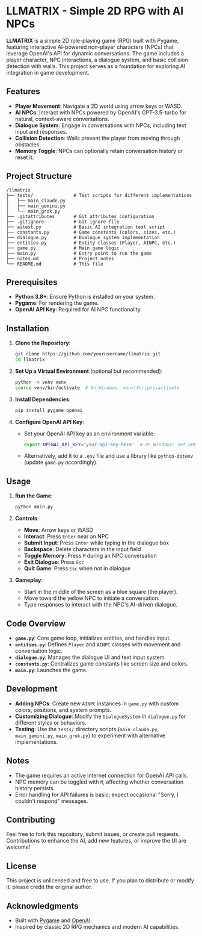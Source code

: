 # LLMATRIX - Simple 2D RPG with AI NPCs

**LLMATRIX** is a simple 2D role-playing game (RPG) built with Pygame, featuring interactive AI-powered non-player characters (NPCs) that leverage OpenAI's API for dynamic conversations. The game includes a player character, NPC interactions, a dialogue system, and basic collision detection with walls. This project serves as a foundation for exploring AI integration in game development.

## Features
- **Player Movement**: Navigate a 2D world using arrow keys or WASD.
- **AI NPCs**: Interact with NPCs powered by OpenAI's GPT-3.5-turbo for natural, context-aware conversations.
- **Dialogue System**: Engage in conversations with NPCs, including text input and responses.
- **Collision Detection**: Walls prevent the player from moving through obstacles.
- **Memory Toggle**: NPCs can optionally retain conversation history or reset it.

## Project Structure
```
/llmatrix
├── tests/               # Test scripts for different implementations
│   ├── main_claude.py
│   ├── main_gemini.py
│   └── main_grok.py
├── .gitattributes       # Git attributes configuration
├── .gitignore           # Git ignore file
├── aitest.py            # Basic AI integration test script
├── constants.py         # Game constants (colors, sizes, etc.)
├── dialogue.py          # Dialogue system implementation
├── entities.py          # Entity classes (Player, AINPC, etc.)
├── game.py              # Main game logic
├── main.py              # Entry point to run the game
├── notes.md             # Project notes
└── README.md            # This file
```

## Prerequisites
- **Python 3.8+**: Ensure Python is installed on your system.
- **Pygame**: For rendering the game.
- **OpenAI API Key**: Required for AI NPC functionality.

## Installation
1. **Clone the Repository**:
   ```bash
   git clone https://github.com/yourusername/llmatrix.git
   cd llmatrix
   ```

2. **Set Up a Virtual Environment** (optional but recommended):
   ```bash
   python -m venv venv
   source venv/bin/activate  # On Windows: venv\Scripts\activate
   ```

3. **Install Dependencies**:
   ```bash
   pip install pygame openai
   ```

4. **Configure OpenAI API Key**:
   - Set your OpenAI API key as an environment variable:
     ```bash
     export OPENAI_API_KEY='your-api-key-here'  # On Windows: set OPENAI_API_KEY=your-api-key-here
     ```
   - Alternatively, add it to a `.env` file and use a library like `python-dotenv` (update `game.py` accordingly).

## Usage
1. **Run the Game**:
   ```bash
   python main.py
   ```

2. **Controls**:
   - **Move**: Arrow keys or WASD
   - **Interact**: Press `Enter` near an NPC
   - **Submit Input**: Press `Enter` while typing in the dialogue box
   - **Backspace**: Delete characters in the input field
   - **Toggle Memory**: Press `M` during an NPC conversation
   - **Exit Dialogue**: Press `Esc`
   - **Quit Game**: Press `Esc` when not in dialogue

3. **Gameplay**:
   - Start in the middle of the screen as a blue square (the player).
   - Move toward the yellow NPC to initiate a conversation.
   - Type responses to interact with the NPC's AI-driven dialogue.

## Code Overview
- **`game.py`**: Core game loop, initializes entities, and handles input.
- **`entities.py`**: Defines `Player` and `AINPC` classes with movement and conversation logic.
- **`dialogue.py`**: Manages the dialogue UI and text input system.
- **`constants.py`**: Centralizes game constants like screen size and colors.
- **`main.py`**: Launches the game.

## Development
- **Adding NPCs**: Create new `AINPC` instances in `game.py` with custom colors, positions, and system prompts.
- **Customizing Dialogue**: Modify the `DialogueSystem` in `dialogue.py` for different styles or behaviors.
- **Testing**: Use the `tests/` directory scripts (`main_claude.py`, `main_gemini.py`, `main_grok.py`) to experiment with alternative implementations.

## Notes
- The game requires an active internet connection for OpenAI API calls.
- NPC memory can be toggled with `M`, affecting whether conversation history persists.
- Error handling for API failures is basic; expect occasional "Sorry, I couldn't respond" messages.

## Contributing
Feel free to fork this repository, submit issues, or create pull requests. Contributions to enhance the AI, add new features, or improve the UI are welcome!

## License
This project is unlicensed and free to use. If you plan to distribute or modify it, please credit the original author.

## Acknowledgments
- Built with [Pygame](https://www.pygame.org/) and [OpenAI](https://openai.com/).
- Inspired by classic 2D RPG mechanics and modern AI capabilities.
